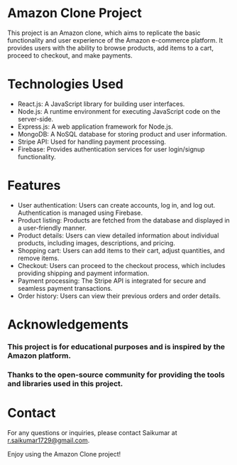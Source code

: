 # Amazon Clone Project
This project is an Amazon clone, which aims to replicate the basic functionality and user experience of the Amazon e-commerce platform. It provides users with the ability to browse products, add items to a cart, proceed to checkout, and make payments.

# Technologies Used
* React.js: A JavaScript library for building user interfaces.
* Node.js: A runtime environment for executing JavaScript code on the server-side.
* Express.js: A web application framework for Node.js.
* MongoDB: A NoSQL database for storing product and user information.
* Stripe API: Used for handling payment processing.
* Firebase: Provides authentication services for user login/signup functionality.
# Features
* User authentication: Users can create accounts, log in, and log out. Authentication is managed using Firebase.
* Product listing: Products are fetched from the database and displayed in a user-friendly manner.
* Product details: Users can view detailed information about individual products, including images, descriptions, and pricing.
* Shopping cart: Users can add items to their cart, adjust quantities, and remove items.
* Checkout: Users can proceed to the checkout process, which includes providing shipping and payment information.
* Payment processing: The Stripe API is integrated for secure and seamless payment transactions.
* Order history: Users can view their previous orders and order details.
 # Acknowledgements
### This project is for educational purposes and is inspired by the Amazon platform.
### Thanks to the open-source community for providing the tools and libraries used in this project.
# Contact
For any questions or inquiries, please contact Saikumar at r.saikumar1729@gmail.com.

Enjoy using the Amazon Clone project!
